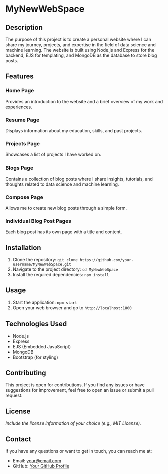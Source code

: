 # MyNewWebSpace

## Description
The purpose of this project is to create a personal website where I can share my journey, projects, and expertise in the field of data science and machine learning. The website is built using Node.js and Express for the backend, EJS for templating, and MongoDB as the database to store blog posts.

## Features
### Home Page
Provides an introduction to the website and a brief overview of my work and experiences.

### Resume Page
Displays information about my education, skills, and past projects.

### Projects Page
Showcases a list of projects I have worked on.

### Blogs Page
Contains a collection of blog posts where I share insights, tutorials, and thoughts related to data science and machine learning.

### Compose Page
Allows me to create new blog posts through a simple form.

### Individual Blog Post Pages
Each blog post has its own page with a title and content.

## Installation
1. Clone the repository: `git clone https://github.com/your-username/MyNewWebSpace.git`
2. Navigate to the project directory: `cd MyNewWebSpace`
3. Install the required dependencies: `npm install`

## Usage
1. Start the application: `npm start`
2. Open your web browser and go to `http://localhost:1800`

## Technologies Used
- Node.js
- Express
- EJS (Embedded JavaScript)
- MongoDB
- Bootstrap (for styling)

## Contributing
This project is open for contributions. If you find any issues or have suggestions for improvement, feel free to open an issue or submit a pull request.

## License
_Include the license information of your choice (e.g., MIT License)._

## Contact
If you have any questions or want to get in touch, you can reach me at:
- Email: your@email.com
- GitHub: [Your GitHub Profile](https://github.com/your-username)
